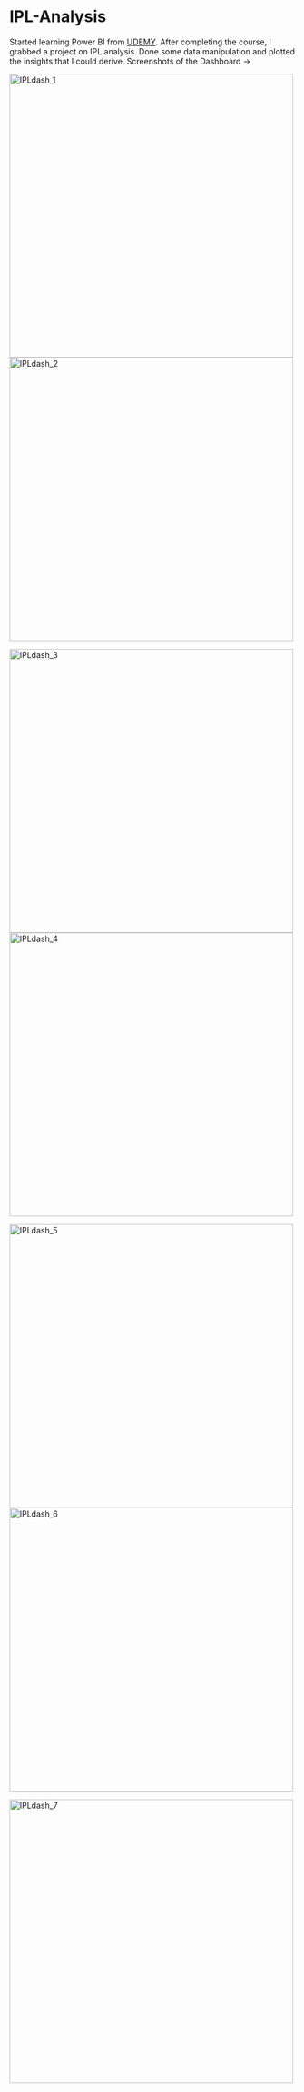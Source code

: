 # IPL-Analysis

Started learning Power BI from [UDEMY](http://ude.my/UC-7303094c-ef32-4fad-85c5-e93b949530e7).
After completing the course, I grabbed a project on IPL analysis. Done some data manipulation and plotted the insights that I could derive.
Screenshots of the Dashboard ->

<img width="500" alt="IPLdash_1" src="https://user-images.githubusercontent.com/49521888/163650862-f22ebfa3-affc-414e-8ede-0d5b3b6c6cf0.png"> <img width="500" alt="IPLdash_2" src="https://user-images.githubusercontent.com/49521888/163650897-49a6c47f-6cbb-422c-b036-877b0990598c.png">

<img width="500" alt="IPLdash_3" src="https://user-images.githubusercontent.com/49521888/163650895-0cde971e-a3bd-424f-92f4-35a71ed5f06b.png"> <img width="500" alt="IPLdash_4" src="https://user-images.githubusercontent.com/49521888/163650894-932617cd-1be6-4f3c-9504-fad4a644af31.png">

<img width="500" alt="IPLdash_5" src="https://user-images.githubusercontent.com/49521888/163650893-b0bad291-bbdb-4238-a6a7-07708fab83b9.png"> <img width="500" alt="IPLdash_6" src="https://user-images.githubusercontent.com/49521888/163650892-ccc24db1-3bba-4a53-8293-4457b3fed264.png">

<img width="500" alt="IPLdash_7" src="https://user-images.githubusercontent.com/49521888/163650891-2df5510b-8898-43bf-a515-b8a7ba79db01.png">
